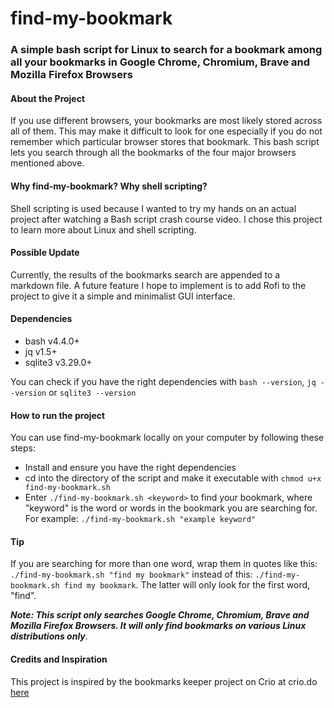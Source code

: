 # find-my-bookmark

### A simple bash script for Linux to search for a bookmark among all your bookmarks in Google Chrome, Chromium, Brave and Mozilla Firefox Browsers 

#### About the Project

If you use different browsers, your bookmarks are most likely stored across all of them. This may make it difficult to look for one especially if you do not remember which particular browser stores that bookmark. This bash script lets you search through all the bookmarks of the four major browsers mentioned above.

#### Why find-my-bookmark? Why shell scripting?
Shell scripting is used because I wanted to try my hands on an actual project after watching a Bash script crash course video. I chose this project to learn more about Linux and shell scripting. 

#### Possible Update
Currently, the results of the bookmarks search are appended to a markdown file. A future feature I hope to implement is to add Rofi to the project to give it a simple and minimalist GUI interface.
 
#### Dependencies
- bash v4.4.0+
- jq v1.5+
- sqlite3 v3.29.0+

You can check if you have the right dependencies with `bash --version`, `jq --version` or `sqlite3 --version`<br>


#### How to run the project
You can use find-my-bookmark locally on your computer by following these steps:
- Install and ensure you have the right dependencies
- cd into the directory of the script and make it executable with `chmod u+x find-my-bookmark.sh`
- Enter `./find-my-bookmark.sh <keyword>` to find your bookmark, where "keyword" is the word or words in the bookmark you are searching for. For example: `./find-my-bookmark.sh "example keyword"`

#### Tip
If you are searching for more than one word, wrap them in quotes like this: `./find-my-bookmark.sh "find my bookmark"` instead of this: `./find-my-bookmark.sh find my bookmark`. The latter will only look for the first word, "find".

***Note: This script only searches Google Chrome, Chromium, Brave and Mozilla Firefox Browsers. It will only find bookmarks on various Linux distributions only***.

#### Credits and Inspiration
This project is inspired by the bookmarks keeper project on Crio at crio.do [here](https://www.crio.do/projects/bash-bookmarks-keeper/)

